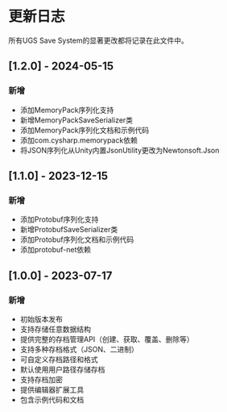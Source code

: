 # 更新日志

所有UGS Save System的显著更改都将记录在此文件中。

## [1.2.0] - 2024-05-15

### 新增

- 添加MemoryPack序列化支持
- 新增MemoryPackSaveSerializer类
- 添加MemoryPack序列化文档和示例代码
- 添加com.cysharp.memorypack依赖
- 将JSON序列化从Unity内置JsonUtility更改为Newtonsoft.Json

## [1.1.0] - 2023-12-15

### 新增

- 添加Protobuf序列化支持
- 新增ProtobufSaveSerializer类
- 添加Protobuf序列化文档和示例代码
- 添加protobuf-net依赖

## [1.0.0] - 2023-07-17

### 新增

- 初始版本发布
- 支持存储任意数据结构
- 提供完整的存档管理API（创建、获取、覆盖、删除等）
- 支持多种存档格式（JSON、二进制）
- 可自定义存档路径和格式
- 默认使用用户路径存储存档
- 支持存档加密
- 提供编辑器扩展工具
- 包含示例代码和文档